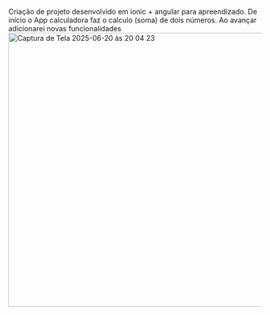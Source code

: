Criação de projeto desenvolvido em ionic + angular para apreendizado.
De início o App calculadora faz o calculo (soma) de dois números. Ao avançar adicionarei novas funcionalidades
<img width="547" alt="Captura de Tela 2025-06-20 às 20 04 23" src="https://github.com/user-attachments/assets/c05de5f1-ffbc-4d1f-996c-71b4a2a71273" />
